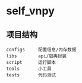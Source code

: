 # self_vnpy

## 项目结构

```
configs     配置信息/内存数据
libs        api/包再封装
script      运行脚本
tools       小工具
tests       代码测试
```
